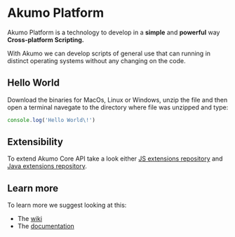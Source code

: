 # Akumo Platform

Akumo Platform is a technology to develop in a <b>simple</b> and <b>powerful</b> way <b>Cross-platform Scripting.</b>
<p>
With Akumo we can develop scripts of general use that can running in distinct operating systems without any changing on the code. 
</p>

## Hello World

Download the binaries for MacOs, Linux or Windows, unzip the file and then open a terminal navegate to the directory where
file was unzipped and type: 

```javascript
console.log('Hello World\!')

```

## Extensibility

To extend Akumo Core API take a look either <a href='https://github.com/akumoplatform/akumo-js'>JS extensions repository</a> and <a href='https://github.com/akumoplatform/akumo-commons'>Java extensions repository</a>.

## Learn more

To learn more we suggest looking at this:
* The <a href='https://github.com/akumoplatform/akumo/wiki'>wiki</a>
* The <a href='https://akumoplatform.github.io/documentation/index.html'>documentation</a>

